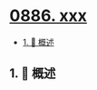 # [0886. xxx](https://github.com/Tdahuyou/TNotes.leetcode/tree/main/notes/0886.%20xxx)

<!-- region:toc -->

- [1. 📝 概述](#1--概述)

<!-- endregion:toc -->

## 1. 📝 概述
